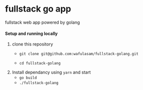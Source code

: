 # fullstack go app
fullstack web app powered by golang

#### Setup and running locally
1. clone this repository
    - `git clone git@github.com:wafulasam/fullstack-golang.git`
    
    - `cd fullstack-golang`
2. Install dependancy using `yarn` and start
    - `go build`
    - `./fullstack-golang`
    
